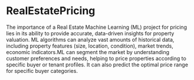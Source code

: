 # RealEstatePricing

The importance of a Real Estate Machine Learning (ML) project for pricing lies in its ability to provide accurate, data-driven insights for property valuation.  ML algorithms can analyze vast amounts of historical data, including property features (size, location, condition), market trends, economic indicators.ML can segment the market by understanding customer preferences and needs, helping to price properties according to specific buyer or tenant profiles. It can also predict the optimal price range for specific buyer categories.
